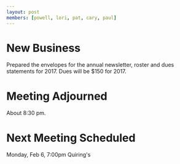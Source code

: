 ```yaml
---
layout: post
members: [powell, lori, pat, cary, paul]
---
```

# New Business

Prepared the envelopes for the annual newsletter, roster and dues statements for 2017.
Dues will be $150 for 2017.

# Meeting Adjourned
About 8:30 pm.

# Next Meeting Scheduled
Monday, Feb 6, 7:00pm Quiring's

